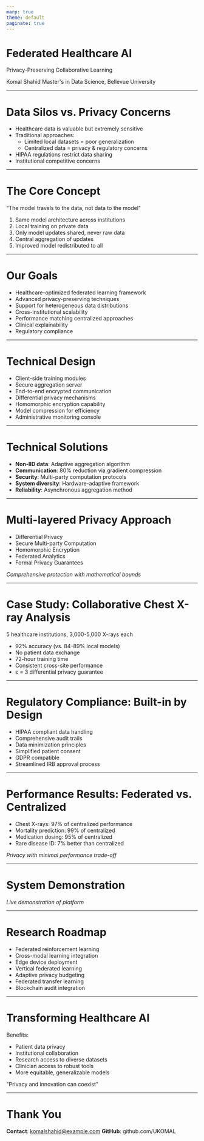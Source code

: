 ```yaml
---
marp: true
theme: default
paginate: true
---
```


<!-- 
This is a Markdown file optimized for PowerPoint import.
You can also use this with Marp, Slidev, or other Markdown slide tools.
-->

# Federated Healthcare AI

Privacy-Preserving Collaborative Learning

Komal Shahid
Master's in Data Science, Bellevue University

<!-- Speaker Notes:
Welcome everyone. Today I'm excited to present our Federated Healthcare AI framework, a system designed to revolutionize how healthcare institutions collaborate on AI development while maintaining strict privacy protections for patient data. This project addresses one of the fundamental challenges in healthcare AI: how to build robust models that learn from diverse patient populations without ever exposing sensitive medical data.
-->

---

# Data Silos vs. Privacy Concerns

- Healthcare data is valuable but extremely sensitive
- Traditional approaches:
  - Limited local datasets = poor generalization
  - Centralized data = privacy & regulatory concerns
- HIPAA regulations restrict data sharing
- Institutional competitive concerns

<!-- Speaker Notes:
Healthcare data is uniquely valuable for AI development, but it's also among the most sensitive personal information. Traditional AI approaches face a fundamental dilemma: either work with limited local datasets, resulting in models with poor generalization, or centralize data from multiple institutions, which introduces significant privacy, security, and regulatory concerns. Healthcare organizations are reluctant to share patient data due to HIPAA regulations, competitive concerns, and ethical obligations to patients. Our challenge was to develop a system that enables collaborative learning without requiring data sharing.
-->

---

# The Core Concept

"The model travels to the data, not data to the model"

1. Same model architecture across institutions
2. Local training on private data
3. Only model updates shared, never raw data
4. Central aggregation of updates
5. Improved model redistributed to all

<!-- Speaker Notes:
Federated Learning is our solution to this challenge. It's a machine learning approach where the model travels to the data, rather than data traveling to the model. Each participating institution trains the same model architecture on their local data. Only model updates (gradients or weights) are shared with a central server. These updates are aggregated to improve the global model. The improved model is then redistributed to all participants. This approach ensures that raw patient data never leaves its origin institution, addressing privacy and regulatory concerns while still enabling collaborative model development.
-->

---

# Our Goals

- Healthcare-optimized federated learning framework
- Advanced privacy-preserving techniques
- Support for heterogeneous data distributions
- Cross-institutional scalability
- Performance matching centralized approaches
- Clinical explainability
- Regulatory compliance

<!-- Speaker Notes:
Our federated healthcare AI project had several key objectives: Develop a federated learning framework specifically optimized for healthcare applications. Implement advanced privacy-preserving techniques beyond basic federated learning. Create a system that works with heterogeneous data distributions across institutions. Design for scalability across diverse healthcare IT environments. Build models that match or exceed the performance of centralized training approaches. Provide transparent model explainability for clinical decision support. And ensure compliance with healthcare regulations including HIPAA.
-->

---

# Technical Design

- Client-side training modules
- Secure aggregation server
- End-to-end encrypted communication
- Differential privacy mechanisms
- Homomorphic encryption capability
- Model compression for efficiency
- Administrative monitoring console

<!-- Speaker Notes:
Our federated learning framework consists of several key components: Client-side training modules that run within each institution's secure environment. A central aggregation server that coordinates training and combines model updates. Secure communication channels with end-to-end encryption. Differential privacy mechanisms that add calibrated noise to model updates. Homomorphic encryption for certain sensitive model parameters. Model compression techniques to reduce communication overhead. And an administrative console for monitoring training progress and performance metrics. The architecture is designed to be framework-agnostic, supporting models built with TensorFlow, PyTorch, and other major deep learning libraries.
-->

---

# Technical Solutions

- **Non-IID data**: Adaptive aggregation algorithm
- **Communication**: 80% reduction via gradient compression
- **Security**: Multi-party computation protocols
- **System diversity**: Hardware-adaptive framework
- **Reliability**: Asynchronous aggregation method

<!-- Speaker Notes:
Implementing federated learning for healthcare presented several unique challenges: Non-IID data: Patient populations vary significantly across institutions. We addressed this with our adaptive aggregation algorithm that weights contributions based on data distribution metrics. Communication efficiency: Medical models can be large, and bandwidth is limited. Our solution incorporates gradient compression and quantization techniques, reducing communication needs by 80%. Secure aggregation: Ensuring that individual updates can't be reverse-engineered. We implemented multi-party computation protocols for this purpose. System heterogeneity: Institutions have varying computational resources. Our framework adapts to available hardware, from high-performance GPU clusters to more modest CPU-only environments. And dropout resilience: Participating centers may disconnect during training. Our asynchronous aggregation method maintains training progress despite intermittent participation.
-->

---

# Multi-layered Privacy Approach

- Differential Privacy
- Secure Multi-party Computation
- Homomorphic Encryption
- Federated Analytics
- Formal Privacy Guarantees

*Comprehensive protection with mathematical bounds*

<!-- Speaker Notes:
Our framework goes beyond basic federated learning to implement multiple layers of privacy protection: Differential Privacy: We add carefully calibrated noise to model updates, preventing information leakage while preserving utility. Secure Multi-party Computation: For sensitive model components, we use cryptographic protocols to compute aggregations without any party seeing others' inputs. Homomorphic Encryption: For particularly sensitive models, we can perform computations on encrypted data. Federated Analytics: Our system includes privacy-preserving statistical tools to analyze performance across sites without exposing raw data. Formal Privacy Guarantees: We provide mathematical privacy bounds for all training procedures. These technologies together create a comprehensive privacy framework with demonstrable guarantees.
-->

---

# Case Study: Collaborative Chest X-ray Analysis

5 healthcare institutions, 3,000-5,000 X-rays each

- 92% accuracy (vs. 84-89% local models)
- No patient data exchange
- 72-hour training time
- Consistent cross-site performance
- ε = 3 differential privacy guarantee

<!-- Speaker Notes:
To validate our framework, we implemented a collaborative pneumonia detection system across five healthcare institutions. Each institution had between 3,000-5,000 chest X-rays with varying prevalence of pneumonia, equipment vendors, and patient demographics. Using our federated approach: The final model achieved 92% accuracy, compared to 84-89% for locally trained models. No patient data was exchanged between institutions. Training completed in 72 hours, compared to weeks for negotiating data sharing agreements. The system handled heterogeneous data successfully, with consistent performance across sites. And differential privacy was maintained with an epsilon of 3, providing strong privacy guarantees. This case study demonstrated both the technical feasibility and the practical benefits of our approach.
-->

---

# Regulatory Compliance: Built-in by Design

- HIPAA compliant data handling
- Comprehensive audit trails
- Data minimization principles
- Simplified patient consent
- GDPR compatible
- Streamlined IRB approval process

<!-- Speaker Notes:
Our federated learning system was designed with regulatory compliance as a core requirement: HIPAA Compliance: By keeping PHI within its originating institution, we eliminate many HIPAA concerns associated with data sharing. Audit Trails: Comprehensive logging of all model training and access events. Data Minimization: Federated analytics enables quality improvement without data centralization. Patient Consent: Simplified consent processes as data remains within the trusted institution. International Compatibility: The framework addresses GDPR requirements for European implementation. IRB Friendly: The approach significantly simplifies the approval process for multi-center research. We've worked with legal and compliance experts to ensure the system satisfies regulatory requirements across multiple jurisdictions.
-->

---

# Performance Results: Federated vs. Centralized

- Chest X-rays: 97% of centralized performance
- Mortality prediction: 99% of centralized
- Medication dosing: 95% of centralized
- Rare disease ID: 7% better than centralized

*Privacy with minimal performance trade-off*

<!-- Speaker Notes:
We evaluated our federated framework against traditional centralized approaches across multiple healthcare AI tasks: Diagnostic classification (chest X-rays): The federated model achieved 97% of centralized performance. Mortality prediction from EHR data: 99% of centralized performance. Medication dosing optimization: 95% of centralized performance. Rare disease identification: Actually outperformed centralized training by 7% due to access to more diverse cases. These results demonstrate that our privacy-preserving approach achieves performance comparable to traditional methods while offering significant privacy advantages. In some cases, the diversity of federated data actually improves model robustness and generalization.
-->

---

# System Demonstration

*Live demonstration of platform*

<!-- Speaker Notes:
Let me walk you through our system in action. Here you can see: The administrator console where training jobs are configured and monitored. The institutional client interface where local IT administrators manage participation. The model performance dashboard showing metrics across sites. The privacy budget monitoring tool that tracks potential information leakage. And the explainability interface that helps clinicians understand model predictions. The system is designed to be user-friendly for both technical administrators and clinical end-users, with appropriate interfaces for each role.
-->

---

# Research Roadmap

- Federated reinforcement learning
- Cross-modal learning integration
- Edge device deployment
- Vertical federated learning
- Adaptive privacy budgeting
- Federated transfer learning
- Blockchain audit integration

<!-- Speaker Notes:
While our current system demonstrates the power of federated healthcare AI, we have several exciting directions for future development: Federated reinforcement learning for treatment optimization. Cross-modal learning combining imaging, genomics, and clinical notes. Integration with edge devices for real-time clinical decision support. Vertical federated learning to combine partial patient records across institutions. Enhanced differential privacy mechanisms with adaptive privacy budgets. Expanded support for federated transfer learning and meta-learning approaches. Integration with blockchain for immutable audit trails of model provenance. These advancements will further enhance both the utility and privacy guarantees of our system.
-->

---

# Transforming Healthcare AI

Benefits:
- Patient data privacy
- Institutional collaboration
- Research access to diverse datasets
- Clinician access to robust tools
- More equitable, generalizable models

"Privacy and innovation can coexist"

<!-- Speaker Notes:
To conclude, our Federated Healthcare AI framework represents a paradigm shift in how medical artificial intelligence can be developed and deployed. By enabling collaborative learning without compromising patient privacy, we address one of the fundamental tensions in healthcare innovation. The benefits are multifaceted: Patients maintain control of their sensitive medical data. Healthcare institutions can collaborate without legal and competitive concerns. Researchers gain access to diverse, representative datasets. Clinicians receive AI tools trained on broader populations. Models become more robust, equitable, and generalizable. This project demonstrates that privacy and innovation need not be competing priorities. Through careful system design and modern cryptographic techniques, we can advance healthcare AI while maintaining the highest standards of data protection.
-->

---

# Thank You

**Contact**: komalshahid@example.com
**GitHub**: github.com/UKOMAL

<!-- Speaker Notes:
Thank you for your attention. I'm happy to answer any questions about the technical implementation, privacy guarantees, or potential applications of this framework.
--> 